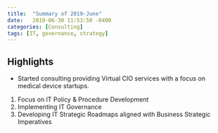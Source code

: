 ```yaml
---
title:  "Summary of 2019-June"
date:   2019-06-30 11:53:50 -0400
categories: [Consulting]
tags: [IT, governance, strategy]
---
```

## Highlights
- Started consulting providing Virtual CIO services with a focus on medical device startups.
1. Focus on IT Policy & Procedure Development
2. Implementing IT Governance
3. Developing IT Strategic Roadmaps aligned with Business Strategic Imperatives

